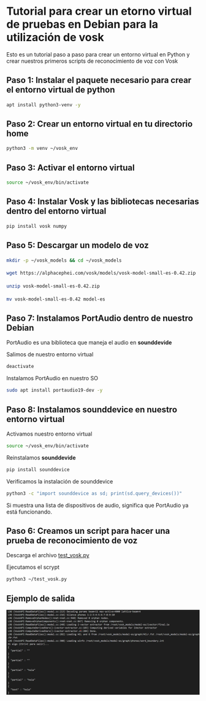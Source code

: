# Tutorial para crear un etorno virtual de pruebas en Debian para la utilización de vosk 

Esto es un tutorial paso a paso para crear un entorno virtual en Python y crear nuestros primeros scripts de reconocimiento de voz con Vosk

## Paso 1: Instalar el paquete necesario para crear el entorno virtual de python

```bash
apt install python3-venv -y
```

## Paso 2: Crear un entorno virtual en tu directorio home

```bash
python3 -m venv ~/vosk_env
```

## Paso 3: Activar el entorno virtual

```bash
source ~/vosk_env/bin/activate
```

## Paso 4: Instalar Vosk y las bibliotecas necesarias dentro del entorno virtual

```bash
pip install vosk numpy
```

## Paso 5: Descargar un modelo de voz

```bash
mkdir -p ~/vosk_models && cd ~/vosk_models

wget https://alphacephei.com/vosk/models/vosk-model-small-es-0.42.zip

unzip vosk-model-small-es-0.42.zip

mv vosk-model-small-es-0.42 model-es
```

## Paso 7: Instalamos PortAudio dentro de nuestro Debian

PortAudio es una biblioteca que maneja el audio en **sounddevide**

Salimos de nuestro entorno virtual

```bash
deactivate
```

Instalamos PortAudio en nuestro SO

```bash
sudo apt install portaudio19-dev -y
```

## Paso 8: Instalamos sounddevice en nuestro entorno virtual

Activamos nuestro entorno virtual

```bash
source ~/vosk_env/bin/activate
```

Reinstalamos **sounddevide**

```bash
pip install sounddevice
```

Verificamos la instalación de sounddevice

```bash
python3 -c "import sounddevice as sd; print(sd.query_devices())"
```

Si muestra una lista de dispositivos de audio, significa que PortAudio ya está funcionando.

## Paso 6: Creamos un script para hacer una prueba de reconocimiento de voz

Descarga el archivo [test_vosk.py](https://github.com/VeryBBoy/EcoEco-Accessible-OS/blob/main/Virtual%20environment%20Vosk/scripts/test_vosk.py)

Ejecutamos el scrypt

```bash
python3 ~/test_vosk.py
```

## Ejemplo de salida

![Salida test_vosk.py](../images/image_001.png)